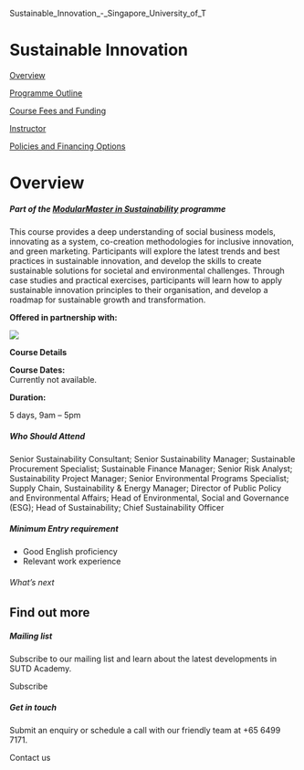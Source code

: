 Sustainable_Innovation_-_Singapore_University_of_T



Sustainable Innovation
======================

[Overview](/course/sustainable-innovation/#tabs)

[Programme Outline](/course/sustainable-innovation/programme-outline/#tabs)

[Course Fees and Funding](/course/sustainable-innovation/course-fees-and-funding/#tabs)

[Instructor](/course/sustainable-innovation/instructor/#tabs)

[Policies and Financing Options](/course/sustainable-innovation/policies-and-financing-options/#tabs)

Overview
========

##### **Part of the [ModularMaster in Sustainability](/repo/course/modularmaster-certificate-in-sustainability/) programme**

This course provides a deep understanding of social business models, innovating as a system, co-creation methodologies for inclusive innovation, and green marketing. Participants will explore the latest trends and best practices in sustainable innovation, and develop the skills to create sustainable solutions for societal and environmental challenges. Through case studies and practical exercises, participants will learn how to apply sustainable innovation principles to their organisation, and develop a roadmap for sustainable growth and transformation.

**Offered in partnership with:**

![](https://www.sutd.edu.sg/wp-content/uploads/2025/01/Eden-Logo_Transparent-2-1.png)

**Course Details**

**Course Dates:**  
Currently not available.

**Duration:**

5 days, 9am – 5pm

##### **Who Should Attend**

Senior Sustainability Consultant; Senior Sustainability Manager; Sustainable Procurement Specialist; Sustainable Finance Manager; Senior Risk Analyst; Sustainability Project Manager; Senior Environmental Programs Specialist; Supply Chain, Sustainability & Energy Manager; Director of Public Policy and Environmental Affairs; Head of Environmental, Social and Governance (ESG); Head of Sustainability; Chief Sustainability Officer

##### **Minimum Entry requirement**

* Good English proficiency
* Relevant work experience

###### What’s next

Find out more
-------------

##### Mailing list

Subscribe to our mailing list and learn about the latest developments in SUTD Academy.

Subscribe

##### Get in touch

Submit an enquiry or schedule a call with our friendly team at +65 6499 7171.

Contact us

